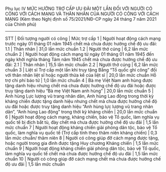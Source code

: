Phụ lục IV
MỨC HƯỞNG TRỢ CẤP ƯU ĐÃI MỘT LẦN ĐỐI VỚI NGƯỜI CÓ CÔNG VỚI CÁCH MẠNG VÀ THÂN NHÂN CỦA NGƯỜI CÓ CÔNG VỚI CÁCH MẠNG
(Kèm theo Nghị định số 75/2021/NĐ-CP ngày 24 tháng 7 năm 2021 của Chính phủ)
_____________________
STT | Đối tượng người có công | Mức trợ cấp
1 | Người hoạt động cách mạng trước ngày 01 tháng 01 năm 1945 chết mà chưa được hưởng chế độ ưu đãi:
1.1 | Thân nhân | 31,0 lần mức chuẩn
1.2 | Người thờ cúng | 6,2 lần mức chuẩn
2 | Người hoạt động cách mạng từ ngày 01 tháng 01 năm 1945 đến ngày khởi nghĩa tháng Tám năm 1945 chết mà chưa được hưởng chế độ ưu đãi:
2.1 | Thân nhân | 15,5 lần mức chuẩn
2.2 | Người thờ cúng | 6,2 lần mức chuẩn
3 | Liệt sĩ
Trợ cấp một lần khi truy tặng Bằng “Tổ quốc ghi công” đối với thân nhân liệt sĩ hoặc người thừa kế của liệt sĩ | 20,0 lần mức chuẩn
Hỗ trợ chi phí báo tử | 1,0 lần mức chuẩn
4 | Bà mẹ Việt Nam anh hùng được tặng danh hiệu nhưng chết mà chưa được hưởng chế độ ưu đãi hoặc được truy tặng danh hiệu “Bà mẹ Việt Nam anh hùng” | 20,0 lần mức chuẩn
5 | Anh hùng Lực lượng vũ trang nhân dân, Anh hùng Lao động trong thời kỳ kháng chiến được tặng danh hiệu nhưng chết mà chưa được hưởng chế độ ưu đãi hoặc được truy tặng danh hiệu “Anh hùng lực lượng vũ trang nhân dân”, “Anh hùng Lao động” trong thời kỳ kháng chiến | 20,0 lần mức chuẩn
6 | Người hoạt động cách mạng, kháng chiến, bảo vệ Tổ quốc, làm nghĩa vụ quốc tế bị địch bắt tù, đày chết mà chưa được hưởng chế độ ưu đãi | 1,5 lần mức chuẩn
7 | Người hoạt động kháng chiến giải phóng dân tộc, bảo vệ Tổ quốc, làm nghĩa vụ quốc tế (Trợ cấp tính theo thâm niên kháng chiến) | 0,3 lần mức chuẩn/ thâm niên
8 | Người có công giúp đỡ cách mạng được tặng, hoặc người trong gia đình được tặng Huy chương Kháng chiến | 1,5 lần mức chuẩn
9 | Người hoạt động kháng chiến giải phóng dân tộc, bảo vệ Tổ quốc, làm nghĩa vụ quốc tế chết mà chưa được hưởng chế độ ưu đãi | 1,5 lần mức chuẩn
10 | Người có công giúp đỡ cách mạng chết mà chưa được hưởng chế độ ưu đãi | 1,5 lần mức chuẩn